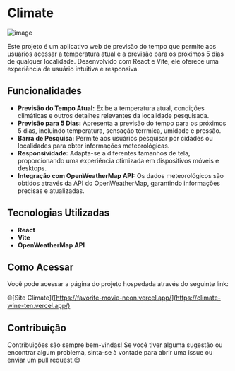 # Climate

![image](https://github.com/user-attachments/assets/cb8e1e4c-7a19-4810-9183-8349b66fdbfe)

Este projeto é um aplicativo web de previsão do tempo que permite aos usuários acessar a temperatura atual e a previsão para os próximos 5 dias de qualquer localidade. Desenvolvido com React e Vite, ele oferece uma experiência de usuário intuitiva e responsiva.

## Funcionalidades

* **Previsão do Tempo Atual:** Exibe a temperatura atual, condições climáticas e outros detalhes relevantes da localidade pesquisada.
* **Previsão para 5 Dias:** Apresenta a previsão do tempo para os próximos 5 dias, incluindo temperatura, sensação térrmica, umidade e pressão.
* **Barra de Pesquisa:** Permite aos usuários pesquisar por cidades ou localidades para obter informações meteorológicas.
* **Responsividade:** Adapta-se a diferentes tamanhos de tela, proporcionando uma experiência otimizada em dispositivos móveis e desktops.
* **Integração com OpenWeatherMap API:** Os dados meteorológicos são obtidos através da API do OpenWeatherMap, garantindo informações precisas e atualizadas.

## Tecnologias Utilizadas

* **React**
* **Vite**
* **OpenWeatherMap API**

## Como Acessar

Você pode acessar a página do projeto hospedada através do seguinte link:

🌐[Site Climate]([https://favorite-movie-neon.vercel.app/](https://climate-wine-ten.vercel.app/)


## Contribuição

Contribuições são sempre bem-vindas! Se você tiver alguma sugestão ou encontrar algum problema, sinta-se à vontade para abrir uma issue ou enviar um pull request.😊

